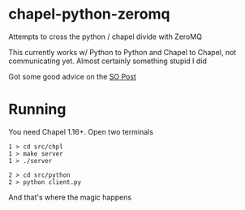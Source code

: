 # chapel-python-zeromq
Attempts to cross the python / chapel divide with ZeroMQ

This currently works w/ Python to Python and Chapel to Chapel, not communicating yet. Almost certainly something stupid I did

Got some good advice on the [SO Post](https://stackoverflow.com/questions/45651724/zeromq-w-chapel-and-python-cannot-answer-in-current-state/45654811#45654811)

# Running

You need Chapel 1.16+.  Open two terminals

```
1 > cd src/chpl
1 > make server
1 > ./server

2 > cd src/python
2 > python client.py
```

And that's where the magic happens
